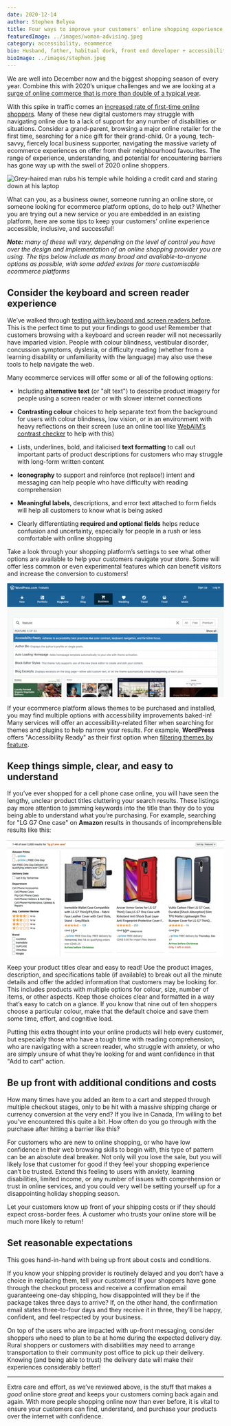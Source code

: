 ```yaml
---
date: 2020-12-14
author: Stephen Belyea
title: Four ways to improve your customers' online shopping experience
featuredImage: ../images/woman-advising.jpeg
category: accessibility, ecommerce
bio: Husband, father, habitual dork, front end developer + accessibility instigator, attempted writer, ex-pat Maritimer.
bioImage: ../images/stephen.jpeg
---
```


We are well into December now and the biggest shopping season of every year. Combine this with 2020’s unique challenges and we are looking at a [surge of online commerce that is more than double of a typical year](https://www.cnbc.com/2020/10/28/online-holiday-sales-to-surge-33percent-to-189-billion-adobe.html).

With this spike in traffic comes an [increased rate of first-time online shoppers](https://www.cpapracticeadvisor.com/small-business/news/21140614/coronavirus-results-in-increase-in-firsttime-online-shoppers). Many of these new digital customers may struggle with navigating online due to a lack of support for any number of disabilities or situations. Consider a grand-parent, browsing a major online retailer for the first time, searching for a nice gift for their grand-child. Or a young, tech-savvy, fiercely local business supporter, navigating the massive variety of ecommerce experiences on offer from their neighbourhood favourites. The range of experience, understanding, and potential for encountering barriers has gone way up with the swell of 2020 online shoppers.

<!--
  Use this one for the post image too!
  Source on Adobe Stock:
  https://stock.adobe.com/ca/images/asian-senior-man-looking-confuse-when-using-credit-card-for-online-shopping/280246296?prev_url=detail
  -->

![Grey-haired man rubs his temple while holding a credit card and staring down at his laptop](https://as1.ftcdn.net/jpg/02/80/24/62/500_F_280246296_y2b4bbzQ98Xr5S5KyBDDLIYrHGwBbiOQ.jpg)

What can you, as a business owner, someone running an online store, or someone looking for ecommerce platform options, do to help out? Whether you are trying out a new service or you are embedded in an existing platform, here are some tips to keep your customers’ online experience accessible, inclusive, and successful!

_**Note:** many of these will vary, depending on the level of control you have over the design and implementation of an online shopping provider you are using. The tips below include as many broad and available-to-anyone options as possible, with some added extras for more customisable ecommerce platforms_

## Consider the keyboard and screen reader experience

We’ve walked through [testing with keyboard and screen readers before](/blog/how-anyone-can-start-testing-for-web-accessibility/). This is the perfect time to put your findings to good use! Remember that customers browsing with a keyboard and screen reader will not necessarily have imparied vision. People with colour blindness, vestibular disorder, concussion symptoms, dyslexia, or difficulty reading (whether from a learning disability or unfamiliarity with the language) may also use these tools to help navigate the web.

Many ecommerce services will offer some or all of the following options:

- Including **alternative text** (or "alt text") to describe product imagery for people using a screen reader or with slower internet connections

- **Contrasting colour** choices to help separate text from the background for users with colour blindness, low vision, or in an environment with heavy reflections on their screen (use an online tool like [WebAIM’s contrast checker](https://webaim.org/resources/contrastchecker/) to help with this)

- Lists, underlines, bold, and italicised **text formatting** to call out important parts of product descriptions for customers who may struggle with long-form written content

- **Iconography** to support and reinforce (not replace!) intent and messaging can help people who have difficulty with reading comprehension

- **Meaningful labels**, descriptions, and error text attached to form fields will help all customers to know what is being asked

- Clearly differentiating **required and optional fields** helps reduce confusion and uncertainty, especially for people in a rush or less comfortable with online shopping

Take a look through your shopping platform’s settings to see what other options are available to help your customers navigate your store. Some will offer less common or even experimental features which can benefit visitors and increase the conversion to customers!

![Wordpress themes homepage with filter open and showing the 'accessibility ready' option as the highlighted item in the drop down list](../images/wordpress-themes-accessibility.png)

If your ecommerce platform allows themes to be purchased and installed, you may find multiple options with accessibility improvements baked-in! Many services will offer an accessibility-related filter when searching for themes and plugins to help narrow your results. For example, **WordPress** offers "Accessibility Ready" as their first option when [filtering themes by feature](https://wordpress.com/themes/business/filter/accessibility-ready).

## Keep things simple, clear, and easy to understand

If you’ve ever shopped for a cell phone case online, you will have seen the lengthy, unclear product titles cluttering your search results. These listings pay more attention to jamming keywords into the title than they do to you being able to understand what you’re purchasing. For example, searching for "LG G7 One case" on **Amazon** results in thousands of incomprehensible results like this:

![Amazon search results lists 1 to 48 of 3000 of phone cases with titles like 'kwmobile wallet case compatible with LG G7 ThinQ/Fit/One - fabric faux leather cover with card slots, stand - grey/black'](../images/amazon-phone-case-results.png)

Keep your product titles clear and easy to read! Use the product images, description, and specifications table (if available) to break out all the minute details and offer the added information that customers may be looking for. This includes products with multiple options for colour, size, number of items, or other aspects. Keep those choices clear and formatted in a way that’s easy to catch on a glance. If you know that nine out of ten shoppers choose a particular colour, make that the default choice and save them some time, effort, and cognitive load.

Putting this extra thought into your online products will help every customer, but especially those who have a tough time with reading comprehension, who are navigating with a screen reader, who struggle with anxiety, or who are simply unsure of what they’re looking for and want confidence in that "Add to cart" action.

## Be up front with additional conditions and costs

How many times have you added an item to a cart and stepped through multiple checkout stages, only to be hit with a massive shipping charge or currency conversion at the very end? If you live in Canada, I’m willing to bet you’ve encountered this quite a bit. How often do you go through with the purchase after hitting a barrier like this?

For customers who are new to online shopping, or who have low confidence in their web browsing skills to begin with, this type of pattern can be an absolute deal breaker. Not only will you lose the sale, but you will likely lose that customer for good if they feel your shopping experience can’t be trusted. Extend this feeling to users with anxiety, learning disabilities, limited income, or any number of issues with comprehension or trust in online services, and you could very well be setting yourself up for a disappointing holiday shopping season.

Let your customers know up front of your shipping costs or if they should expect cross-border fees. A customer who trusts your online store will be much more likely to return!

## Set reasonable expectations

This goes hand-in-hand with being up front about costs and conditions.

If you know your shipping provider is routinely delayed and you don’t have a choice in replacing them, tell your customers! If your shoppers have gone through the checkout process and receive a confirmation email guaranteeing one-day shipping, how disappointed will they be if the package takes three days to arrive? If, on the other hand, the confirmation email states three-to-four days and they receive it in three, they’ll be happy, confident, and feel respected by your business.

On top of the users who are impacted with up-front messaging, consider shoppers who need to plan to be at home during the expected delivery day. Rural shoppers or customers with disabilities may need to arrange transportation to their community post office to pick up their delivery. Knowing (and being able to trust) the delivery date will make their experiences considerably better!

---

Extra care and effort, as we’ve reviewed above, is the stuff that makes a _good_ online store _great_ and keeps your customers coming back again and again. With more people shopping online now than ever before, it is vital to ensure your customers can find, understand, and purchase your products over the internet with confidence.
